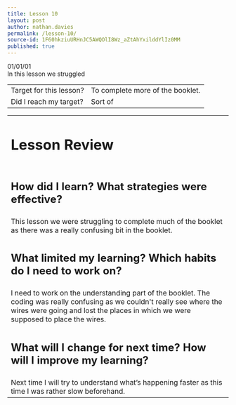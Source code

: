 ```yaml
---
title: Lesson 10
layout: post
author: nathan.davies
permalink: /lesson-10/
source-id: 1F60hkziuURHnJC5AWQOlI8Wz_aZtAhYxilddYlIz0MM
published: true
---
```


   01/01/01<br/>
   In this lesson we struggled


<table>
  <tr>
    <td>Target for this lesson?</td>
    <td>To complete more of the booklet.</td>
  </tr>
  <tr>
    <td>Did I reach my target? </td>
    <td> Sort of</td>
  </tr>
</table>


<table>
  <tr>
  <td><h1>Lesson Review</h1></td>
  </tr>
  <tr>
  <td><h2>How did I learn? What strategies were effective?</h2></td>
  </tr>
  <tr>
    <td>This lesson we were struggling to complete much of the booklet as there was a really confusing bit in the booklet.</td>
  </tr>
  <tr>
  <td><h2>What limited my learning? Which habits do I need to work on?</h2></td>
  </tr>
  <tr>
    <td>I need to work on the understanding part of the booklet. The coding was really confusing as we couldn't really see where the wires were going and lost the places in which we were supposed to place the wires.</td>
  </tr>
  <tr>
  <td><h2>What will I change for next time? How will I improve my learning?</h2></td>
  </tr>
  <tr>
    <td>Next time I will try to understand what’s happening faster as this time I was rather slow beforehand.</td>
  </tr>
</table>


